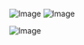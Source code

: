 ![Image](https://github.com/user-attachments/assets/3531ea7a-8a49-4a92-9fec-002125c92916)
![Image](https://github.com/user-attachments/assets/94dfda1d-7e74-4c90-a8ce-66022bc67682)

![Image](https://github.com/user-attachments/assets/2bea6df3-913e-452e-adeb-12948a71dfe1)
